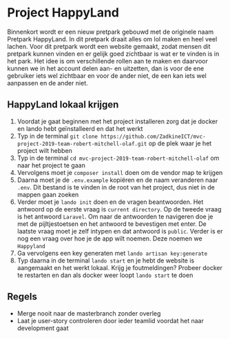 <h1>Project HappyLand</h1>

Binnenkort wordt er een nieuw pretpark gebouwd met de originele naam Pretpark HappyLand. In dit pretpark draait alles om lol maken en heel veel lachen. Voor dit pretpark wordt een website gemaakt, zodat mensen dit pretpark kunnen vinden en er gelijk goed zichtbaar is wat er te vinden is in het park. Het idee is om verschillende rollen aan te maken en daarvoor kunnen we in het account delen aan- en uitzetten, dan is voor de ene gebruiker iets wel zichtbaar en voor de ander niet, de een kan iets wel aanpassen en de ander niet. 

<h2>HappyLand lokaal krijgen</h2>
<ol>
    <li>Voordat je gaat beginnen met het project installeren zorg dat je docker en lando hebt geïnstalleerd en dat het werkt</li>
    <li>Typ in de terminal <code>git clone https://github.com/ZadkineICT/mvc-project-2019-team-robert-mitchell-olaf.git</code> op de plek waar je het project wilt hebben</li>
    <li>Typ in de terminal <code>cd mvc-project-2019-team-robert-mitchell-olaf</code> om naar het project te gaan</li>
    <li>Vervolgens moet je <code>composer install</code> doen om de vendor map te krijgen</li>
    <li>Daarna moet je de <code>.env.example</code> kopiëren en de naam veranderen naar <code>.env</code>. Dit bestand is te vinden in de root van het project, dus niet in de mappen gaan zoeken</li>
    <li>Verder moet je <code>lando init</code> doen en de vragen beantwoorden. Het antwoord op de eerste vraag is <code>current directory</code>. Op de tweede vraag is het antwoord <code>Laravel</code>. Om naar de antwoorden te navigeren doe je met de pijltjestoetsen en het antwoord te bevestigen met enter. De laatste vraag moet je zelf intypen en dat antwoord is <code>public</code>. Verder is er nog een vraag over hoe je de app wilt noemen. Deze noemen we <code>Happyland</code></li>
    <li>Ga vervolgens een key generaten met <code>lando artisan key:generate</code></li>
    <li>Typ daarna in de terminal <code>lando start</code> en je hebt de website is aangemaakt en het werkt lokaal. Krijg je foutmeldingen? Probeer docker te restarten en dan als docker weer loopt <code>lando start</code> te doen</li>
</ol>

<h2>Regels</h2>
<ul>
    <li>Merge nooit naar de masterbranch zonder overleg</li>
    <li>Laat je user-story controleren door ieder teamlid voordat het naar development gaat</li>
</ul>
